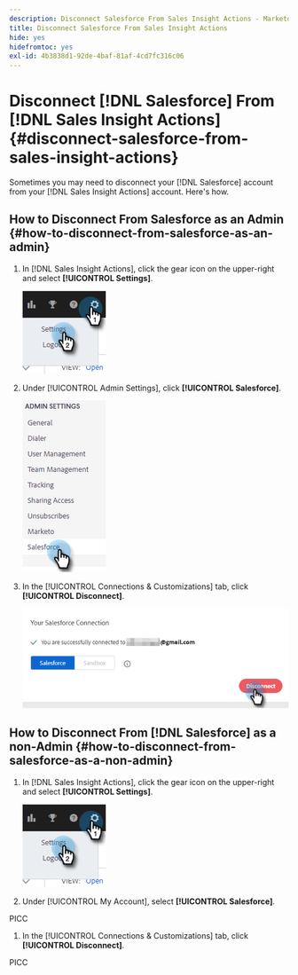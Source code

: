 ```yaml
---
description: Disconnect Salesforce From Sales Insight Actions - Marketo Docs - Product Documentation
title: Disconnect Salesforce From Sales Insight Actions
hide: yes
hidefromtoc: yes
exl-id: 4b3838d1-92de-4baf-81af-4cd7fc316c06
---
```

# Disconnect [!DNL Salesforce] From [!DNL Sales Insight Actions] {#disconnect-salesforce-from-sales-insight-actions}

Sometimes you may need to disconnect your [!DNL Salesforce] account from your [!DNL Sales Insight Actions] account. Here's how.

## How to Disconnect From Salesforce as an Admin {#how-to-disconnect-from-salesforce-as-an-admin}

1. In [!DNL Sales Insight Actions], click the gear icon on the upper-right and select **[!UICONTROL Settings]**.

   ![](assets/disconnect-salesforce-from-sales-insight-actions-1.png)

1. Under [!UICONTROL Admin Settings], click **[!UICONTROL Salesforce]**.

   ![](assets/disconnect-salesforce-from-sales-insight-actions-2.png)

1. In the [!UICONTROL Connections & Customizations] tab, click **[!UICONTROL Disconnect]**.

   ![](assets/disconnect-salesforce-from-sales-insight-actions-3.png)

## How to Disconnect From [!DNL Salesforce] as a non-Admin {#how-to-disconnect-from-salesforce-as-a-non-admin}

1. In [!DNL Sales Insight Actions], click the gear icon on the upper-right and select **[!UICONTROL Settings]**.

   ![](assets/disconnect-salesforce-from-sales-insight-actions-4.png)

1. Under [!UICONTROL My Account], select **[!UICONTROL Salesforce]**.

PICC

1. In the [!UICONTROL Connections & Customizations] tab, click **[!UICONTROL Disconnect]**.

PICC
